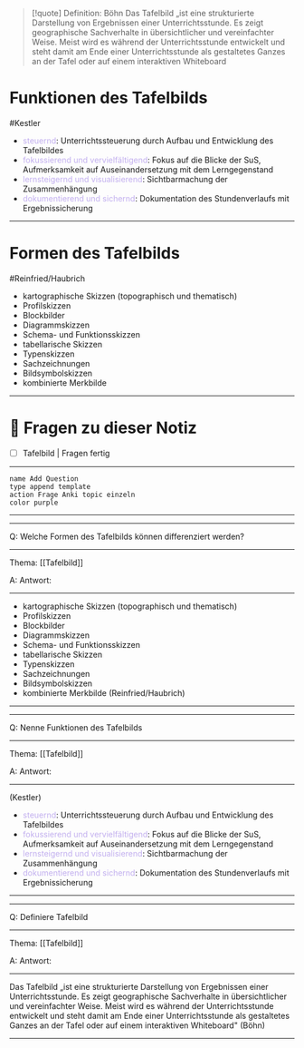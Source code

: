 >[!quote] Definition: Böhn
>Das Tafelbild „ist eine strukturierte Darstellung von Ergebnissen einer Unterrichtsstunde. Es zeigt geographische Sachverhalte in übersichtlicher und vereinfachter Weise. Meist wird es während der Unterrichtsstunde entwickelt und steht damit am Ende einer Unterrichtsstunde als gestaltetes Ganzes an der Tafel oder auf einem interaktiven Whiteboard

# Funktionen des Tafelbilds

#Kestler

- <span style="color:#c2afef">steuernd</span>: Unterrichtssteuerung durch Aufbau und Entwicklung des Tafelbildes
- <span style="color:#c2afef">fokussierend und vervielfältigend</span>: Fokus auf die Blicke der SuS, Aufmerksamkeit auf Auseinandersetzung mit dem Lerngegenstand
- <span style="color:#c2afef">lernsteigernd und visualisierend</span>: Sichtbarmachung der Zusammenhängung
- <span style="color:#c2afef">dokumentierend und sichernd</span>: Dokumentation des Stundenverlaufs mit Ergebnissicherung

---

# Formen des Tafelbilds

#Reinfried/Haubrich 

- kartographische Skizzen (topographisch und thematisch)
- Profilskizzen
- Blockbilder
- Diagrammskizzen
- Schema- und Funktionsskizzen
- tabellarische Skizzen
- Typenskizzen
- Sachzeichnungen
- Bildsymbolskizzen
- kombinierte Merkbilde

----

# 🔎 Fragen zu dieser Notiz

- [ ] Tafelbild  | Fragen fertig

---
```button
name Add Question
type append template
action Frage Anki topic einzeln 
color purple
```
___
---

Q: Welche Formen des Tafelbilds können differenziert werden?
___
Thema: [[Tafelbild]] 

A: Antwort: 
___
- kartographische Skizzen (topographisch und thematisch)
- Profilskizzen
- Blockbilder
- Diagrammskizzen
- Schema- und Funktionsskizzen
- tabellarische Skizzen
- Typenskizzen
- Sachzeichnungen
- Bildsymbolskizzen
- kombinierte Merkbilde
(Reinfried/Haubrich)
<!--ID: 1710627154782-->


___
---

Q: Nenne Funktionen des Tafelbilds
___
Thema: [[Tafelbild]] 

A: Antwort: 
___
(Kestler)
- <span style="color:#c2afef">steuernd</span>: Unterrichtssteuerung durch Aufbau und Entwicklung des Tafelbildes
- <span style="color:#c2afef">fokussierend und vervielfältigend</span>: Fokus auf die Blicke der SuS, Aufmerksamkeit auf Auseinandersetzung mit dem Lerngegenstand
- <span style="color:#c2afef">lernsteigernd und visualisierend</span>: Sichtbarmachung der Zusammenhängung
- <span style="color:#c2afef">dokumentierend und sichernd</span>: Dokumentation des Stundenverlaufs mit Ergebnissicherung
<!--ID: 1710627125488-->




___
---

Q: Definiere Tafelbild
___
Thema: [[Tafelbild]] 

A: Antwort: 
___
Das Tafelbild „ist eine strukturierte Darstellung von Ergebnissen einer Unterrichtsstunde. Es zeigt geographische Sachverhalte in übersichtlicher und vereinfachter Weise. Meist wird es während der Unterrichtsstunde entwickelt und steht damit am Ende einer Unterrichtsstunde als gestaltetes Ganzes an der Tafel oder auf einem interaktiven Whiteboard" (Böhn)
<!--ID: 1710627125491-->


___





